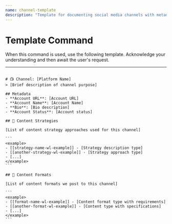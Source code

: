 ```yaml
---
name: channel-template
description: "Template for documenting social media channels with metadata, content strategies, and content formats."
---
```

# Template Command

When this command is used, use the following template. Acknowledge your understanding and then await the user's request.

---

````````````

# 📺 Channel: [Platform Name]
> [Brief description of channel purpose]

## Metadata
- **Account URL**: [Account URL]
- **Account Name**: [Account Name]
- **Bio**: [Bio description]
- **Account Status**: [Account status]

## 🎯 Content Strategies

[List of content strategy approaches used for this channel]

```
<example>
- [[strategy-name-wl-example]] - [Strategy description type]
- [[another-strategy-wl-example]] - [Strategy approach type]
- [...]
</example>
```

## 📱 Content Formats

[List of content formats we post to this channel]

```
<example>
- [[format-name-wl-example]] - [Content format type with requirements]
- [[another-format-wl-example]] - [Content type with specifications]
- [...]
</example>
```
````````````
